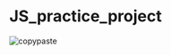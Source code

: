 # JS_practice_project

<p align="center">

![copypaste](https://user-images.githubusercontent.com/80118217/189512167-9785df86-0e9c-4a87-aa01-23922e9da305.JPG)
</a>
</p>
